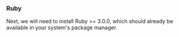 ### Ruby

Next, we will need to install Ruby >= 3.0.0, which should already be available
in your system's package manager.
